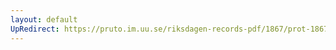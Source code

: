 ```yaml
---
layout: default
UpRedirect: https://pruto.im.uu.se/riksdagen-records-pdf/1867/prot-1867--fk--329/prot-1867--fk--329_031.pdf
---
```


